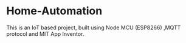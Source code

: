 # Home-Automation
This is an IoT based project, built using Node MCU (ESP8266) ,MQTT protocol and MIT App Inventor.
